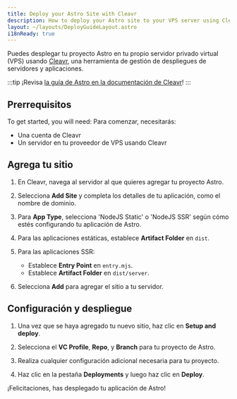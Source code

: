 ```yaml
---
title: Deploy your Astro Site with Cleavr
description: How to deploy your Astro site to your VPS server using Cleavr.
layout: ~/layouts/DeployGuideLayout.astro
i18nReady: true
---
```


Puedes desplegar tu proyecto Astro en tu propio servidor privado virtual (VPS) usando [Cleavr](https://cleavr.io/), una herramienta de gestión de despliegues de servidores y aplicaciones.

:::tip
¡Revisa [la guía de Astro en la documentación de Cleavr](https://docs.cleavr.io/guides/astro)!
:::

## Prerrequisitos 

To get started, you will need:
Para comenzar, necesitarás:

- Una cuenta de Cleavr
- Un servidor en tu proveedor de VPS usando Cleavr

## Agrega tu sitio

1. En Cleavr, navega al servidor al que quieres agregar tu proyecto Astro.

2. Selecciona **Add Site** y completa los detalles de tu aplicación, como el nombre de dominio.

3. Para **App Type**, selecciona 'NodeJS Static' o 'NodeJS SSR' según cómo estés configurando tu aplicación de Astro.
   
4. Para las aplicaciones estáticas, establece **Artifact Folder** en `dist`.
   
5. Para las aplicaciones SSR:
   - Establece **Entry Point** en `entry.mjs`.
   - Establece **Artifact Folder** en `dist/server`.   

6. Selecciona **Add** para agregar el sitio a tu servidor.


## Configuración y despliegue

1. Una vez que se haya agregado tu nuevo sitio, haz clic en **Setup and deploy**.
   
2. Selecciona el **VC Profile**, **Repo**, y **Branch** para tu proyecto de Astro.
   
3. Realiza cualquier configuración adicional necesaria para tu proyecto.
   
4. Haz clic en la pestaña **Deployments** y luego haz clic en **Deploy**.

¡Felicitaciones, has desplegado tu aplicación de Astro!
